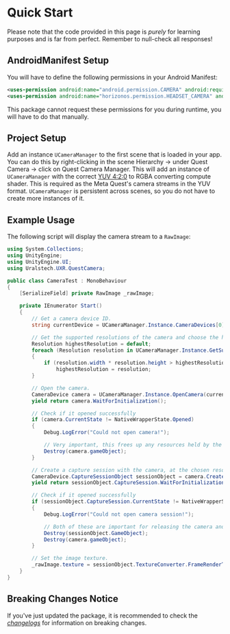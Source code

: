 # Quick Start

Please note that the code provided in this page is *purely* for learning purposes and is far from perfect. Remember to null-check all responses!

## AndroidManifest Setup

You will have to define the following permissions in your Android Manifest:
```xml
<uses-permission android:name="android.permission.CAMERA" android:required="true"/>
<uses-permission android:name="horizonos.permission.HEADSET_CAMERA" android:required="true"/>
```

This package cannot request these permissions for you during runtime, you will have to do that manually.

## Project Setup

Add an instance `UCameraManager` to the first scene that is loaded in your app.
You can do this by right-clicking in the scene Hierarchy -> under Quest Camera -> 
click on Quest Camera Manager. This will add an instance of `UCameraManager` with
the correct [YUV 4:2:0](https://en.wikipedia.org/wiki/Chroma_subsampling#4:2:0)
to RGBA converting compute shader. This is required as the Meta Quest's camera
streams in the YUV format. `UCameraManager` is persistent across scenes, so you
do not have to create more instances of it.

## Example Usage

The following script will display the camera stream to a `RawImage`:
```csharp
using System.Collections;
using UnityEngine;
using UnityEngine.UI;
using Uralstech.UXR.QuestCamera;

public class CameraTest : MonoBehaviour
{
    [SerializeField] private RawImage _rawImage;

    private IEnumerator Start()
    {
        // Get a camera device ID.
        string currentDevice = UCameraManager.Instance.CameraDevices[0];

        // Get the supported resolutions of the camera and choose the highest resolution.
        Resolution highestResolution = default;
        foreach (Resolution resolution in UCameraManager.Instance.GetSupportedResolutions(currentDevice))
        {
            if (resolution.width * resolution.height > highestResolution.width * highestResolution.height)
                highestResolution = resolution;
        }

        // Open the camera.
        CameraDevice camera = UCameraManager.Instance.OpenCamera(currentDevice);
        yield return camera.WaitForInitialization();

        // Check if it opened successfully
        if (camera.CurrentState != NativeWrapperState.Opened)
        {
            Debug.LogError("Could not open camera!");

            // Very important, this frees up any resources held by the camera.
            Destroy(camera.gameObject);
        }

        // Create a capture session with the camera, at the chosen resolution.
        CameraDevice.CaptureSessionObject sessionObject = camera.CreateCaptureSession(highestResolution);
        yield return sessionObject.CaptureSession.WaitForInitialization();

        // Check if it opened successfully
        if (sessionObject.CaptureSession.CurrentState != NativeWrapperState.Opened)
        {
            Debug.LogError("Could not open camera session!");

            // Both of these are important for releasing the camera and session resources.
            Destroy(sessionObject.GameObject);
            Destroy(camera.gameObject);
        }

        // Set the image texture.
        _rawImage.texture = sessionObject.TextureConverter.FrameRenderTexture;
    }
}
```

## Breaking Changes Notice

If you've just updated the package, it is recommended to check the [*changelogs*](https://github.com/Uralstech/UXR.QuestCamera/releases) for information on breaking changes.
